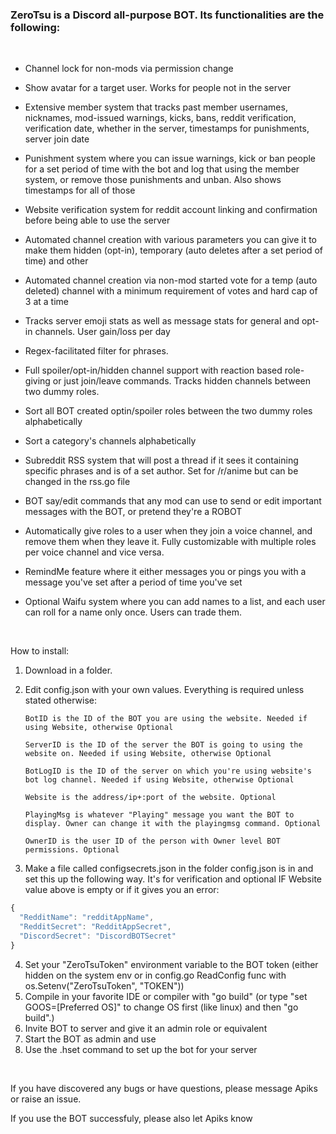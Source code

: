 ### ZeroTsu is a Discord all-purpose BOT. Its functionalities are the following:

<br/>

* Channel lock for non-mods via permission change

* Show avatar for a target user. Works for people not in the server

* Extensive member system that tracks past member usernames, nicknames, mod-issued warnings, kicks, bans, reddit verification, verification date, whether in the server, timestamps for punishments, server join date

* Punishment system where you can issue warnings, kick or ban people for a set period of time with the bot and log that using the member system, or remove those punishments and unban. Also shows timestamps for all of those

* Website verification system for reddit account linking and confirmation before being able to use the server

* Automated channel creation with various parameters you can give it to make them hidden (opt-in), temporary (auto deletes after a set period of time) and other

* Automated channel creation via non-mod started vote for a temp (auto deleted) channel with a minimum requirement of votes and hard cap of 3 at a time

* Tracks server emoji stats as well as message stats for general and opt-in channels. User gain/loss per day

* Regex-facilitated filter for phrases.

* Full spoiler/opt-in/hidden channel support with reaction based role-giving or just join/leave commands. Tracks hidden channels between two dummy roles.

* Sort all BOT created optin/spoiler roles between the two dummy roles alphabetically

* Sort a category's channels alphabetically

* Subreddit RSS system that will post a thread if it sees it containing specific phrases and is of a set author. Set for /r/anime but can be changed in the rss.go file

* BOT say/edit commands that any mod can use to send or edit important messages with the BOT, or pretend they're a ROBOT

* Automatically give roles to a user when they join a voice channel, and remove them when they leave it. Fully customizable with multiple roles per voice channel and vice versa.

* RemindMe feature where it either messages you or pings you with a message you've set after a period of time you've set

* Optional Waifu system where you can add names to a list, and each user can roll for a name only once. Users can trade them.

<br/>

How to install:
1. Download in a folder.
2. Edit config.json with your own values. Everything is required unless stated otherwise:

       BotID is the ID of the BOT you are using the website. Needed if using Website, otherwise Optional

       ServerID is the ID of the server the BOT is going to using the website on. Needed if using Website, otherwise Optional
       
       BotLogID is the ID of the server on which you're using website's bot log channel. Needed if using Website, otherwise Optional

       Website is the address/ip+:port of the website. Optional
	   
	   PlayingMsg is whatever "Playing" message you want the BOT to display. Owner can change it with the playingmsg command. Optional
	   
	   OwnerID is the user ID of the person with Owner level BOT permissions. Optional

3. Make a file called configsecrets.json in the folder config.json is in and set this up the following way. It's for verification and optional IF Website value above is empty or if it gives you an error:
```javascript
{
  "RedditName": "redditAppName",
  "RedditSecret": "RedditAppSecret",
  "DiscordSecret": "DiscordBOTSecret"
}
```
4. Set your "ZeroTsuToken" environment variable to the BOT token (either hidden on the system env or in config.go ReadConfig func with os.Setenv("ZeroTsuToken", "TOKEN"))
5. Compile in your favorite IDE or compiler with "go build" (or type "set GOOS=[Preferred OS]" to change OS first (like linux) and then "go build".)
6. Invite BOT to server and give it an admin role or equivalent
7. Start the BOT as admin and use
8. Use the .hset command to set up the bot for your server

<br/>

If you have discovered any bugs or have questions, please message Apiks or raise an issue.

If you use the BOT successfuly, please also let Apiks know
